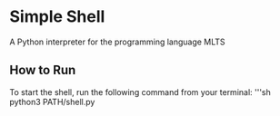 # Simple Shell

A Python interpreter for the programming language MLTS

## How to Run

To start the shell, run the following command from your terminal:
'''sh
python3 PATH/shell.py
